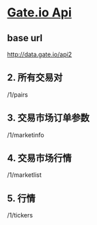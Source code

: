 [Gate.io Api](https://gate.io/api2)
============

## base url
http://data.gate.io/api2

## 2. 所有交易对
/1/pairs

## 3. 交易市场订单参数
/1/marketinfo

## 4. 交易市场行情
/1/marketlist

## 5. 行情
/1/tickers

